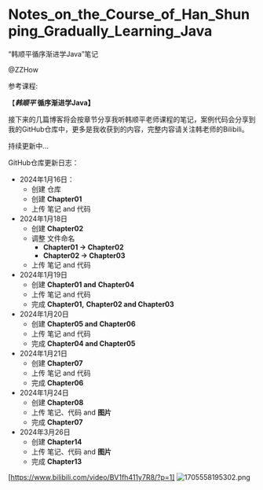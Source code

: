 # Notes_on_the_Course_of_Han_Shunping_Gradually_Learning_Java
“韩顺平循序渐进学Java”笔记

@ZZHow

参考课程:

【***韩顺平* 循序渐进学Java】**

接下来的几篇博客将会按章节分享我听韩顺平老师课程的笔记，案例代码会分享到我的GitHub仓库中，更多是我收获到的内容，完整内容请关注韩老师的Bilibili。

持续更新中…

GitHub仓库更新日志：

- 2024年1月16日：
    - 创建 仓库
    - 创建 **Chapter01**
    - 上传 笔记 and 代码
- 2024年1月18日
    - 创建 **Chapter02**
    - 调整 文件命名
        - **Chapter01 → Chapter02**
        - **Chapter02 → Chapter03**
    - 上传 笔记 and 代码
- 2024年1月19日
    - 创建 **Chapter01 and** **Chapter04**
    - 上传 笔记 and 代码
    - 完成 **Chapter01,** **Chapter02 and Chapter03**
- 2024年1月20日
    - 创建 **Chapter05 and** **Chapter06**
    - 上传 笔记 and 代码
    - 完成 **Chapter04 and Chapter05**
- 2024年1月21日
    - 创建 **Chapter07**
    - 上传 笔记 and 代码
    - 完成 **Chapter06**
- 2024年1月24日
    - 创建 **Chapter08**
    - 上传 笔记、代码 and **图片**
    - 完成 **Chapter07**
- 2024年3月26日
    - 创建 **Chapter14**
    - 上传 笔记、代码 and **图片**
    - 完成 **Chapter13**

[https://www.bilibili.com/video/BV1fh411y7R8/?p=1]
![1705558195302.png](https://www.notion.so/image/https%3A%2F%2Fprod-files-secure.s3.us-west-2.amazonaws.com%2F4b165318-6383-451c-8845-110b786c9f0a%2F215c7826-8f8e-456f-a6b4-62891fafca9e%2F1705558195302.png?table=block&id=8d67b0e0-92a9-4dc0-99e1-8cc6bda8aeca&t=8d67b0e0-92a9-4dc0-99e1-8cc6bda8aeca)
